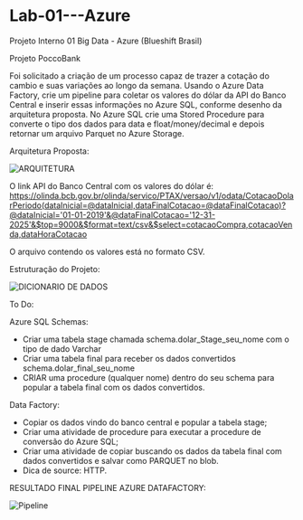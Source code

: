 # Lab-01---Azure
Projeto Interno 01 Big Data - Azure (Blueshift Brasil)

Projeto PoccoBank

Foi solicitado a criação de um processo capaz de trazer a cotação do cambio e suas variações ao longo da semana. Usando o Azure Data Factory, crie um pipeline para coletar os valores do dólar da API do Banco Central e inserir essas informações no Azure SQL, conforme desenho da arquitetura proposta. No Azure SQL crie uma Stored Procedure para converte o tipo dos dados para data e float/money/decimal e depois retornar um arquivo Parquet no Azure Storage. 

Arquitetura Proposta:

![ARQUITETURA](https://user-images.githubusercontent.com/57818977/220187836-817ab9fb-d9d1-4196-bbec-ddb59168d096.png)

O link API do Banco Central com os valores do dólar é: https://olinda.bcb.gov.br/olinda/servico/PTAX/versao/v1/odata/CotacaoDolarPeriodo(dataInicial=@dataInicial,dataFinalCotacao=@dataFinalCotacao)?@dataInicial='01-01-2019'&@dataFinalCotacao='12-31-2025'&$top=9000&$format=text/csv&$select=cotacaoCompra,cotacaoVenda,dataHoraCotacao

O arquivo contendo os valores está no formato CSV.

Estruturação do Projeto:

![DICIONARIO DE DADOS](https://user-images.githubusercontent.com/57818977/220189519-f1a5b7e0-cecf-434f-8a40-1ae7a25d77b7.png)


To Do:

Azure SQL
Schemas:
- Criar uma tabela stage chamada schema.dolar_Stage_seu_nome com o tipo de dado Varchar
- Criar uma tabela final para receber os dados convertidos schema.dolar_final_seu_nome
- CRIAR uma procedure (qualquer nome) dentro do seu schema para popular a tabela final com os dados convertidos.


Data Factory:
- Copiar os dados vindo do banco central e popular a tabela stage;
- Criar uma atividade de procedure para executar a procedure de conversão do Azure SQL;
- Criar uma atividade de copiar buscando os dados da tabela final com dados convertidos e salvar como PARQUET no blob.
- Dica de source: HTTP.


RESULTADO FINAL PIPELINE AZURE DATAFACTORY:

![Pipeline](https://user-images.githubusercontent.com/57818977/220189104-15b630e4-95c4-4e15-95ac-5ca1a3410982.png)
